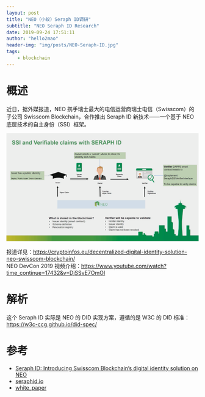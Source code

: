 ```yaml
---
layout: post
title: "NEO（小蚁）Seraph ID调研"
subtitle: "NEO Seraph ID Research"
date: 2019-09-24 17:51:11
author: "hello2mao"
header-img: "img/posts/NEO-Seraph-ID.jpg"
tags:
    - blockchain
---
```


# 概述

近日，据外媒报道，NEO 携手瑞士最大的电信运营商瑞士电信（Swisscom）的子公司 Swisscom Blockchain，合作推出 Seraph ID 新技术——一个基于 NEO 底层技术的自主身份（SSI）框架。

![](/img/posts/seraph-id-main.png)

报道详见：https://cryptoinfos.eu/decentralized-digital-identity-solution-neo-swisscom-blockchain/  
NEO DevCon 2019 视频介绍：https://www.youtube.com/watch?time_continue=17432&v=DjSSvE7OmOI

# 解析

这个 Seraph ID 实际是 NEO 的 DID 实现方案，遵循的是 W3C 的 DID 标准：https://w3c-ccg.github.io/did-spec/

# 参考

-   [Seraph ID: Introducing Swisscom Blockchain’s digital identity solution on NEO](https://neonewstoday.com/general/seraph-id-introducing-swisscom-blockchains-digital-identity-solution-on-neo/)
-   [seraphid.io](https://www.seraphid.io/)
-   [white_paper](https://www.seraphid.io/assets/files/white_paper.pdf)
